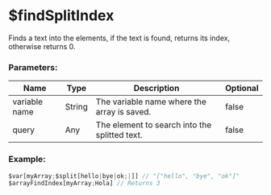 # $findSplitIndex
Finds a text into the elements, if the text is found, returns its index, otherwise returns 0.

### Parameters:
| Name           | Type                | Description                                  | Optional |
| -------------- | ------------------- | -------------------------------------------- | -------- |
| variable name  | String              | The variable name where the array is saved.  | false    |
| query          | Any                 | The element to search into the splitted text.| false    |

### Example:
```js
$var[myArray;$split[hello|bye|ok;|]] // "["hello", "bye", "ok"]"
$arrayFindIndex[myArray;Hola] // Returns 3
```
